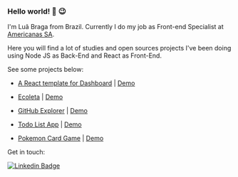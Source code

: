 ### Hello world! :wave: :wink:
I'm Luã Braga from Brazil. Currently I do my job as Front-end Specialist at [Americanas SA](https://ri.americanas.com/en).

Here you will find a lot of studies and open sources projects I've been doing using Node JS as Back-End and React as Front-End.

See some projects below:

- [A React template for Dashboard](https://github.com/lmourabraga/dashboard-react-sciensa) | [Demo](https://reactjs-dashboard.vercel.app/)

- [Ecoleta](https://github.com/lmourabraga/rocketseat-nvl-one) | [Demo](https://ecoleta-nine.vercel.app/) 

- [GitHub Explorer](https://github.com/lmourabraga/react-github-explorer) | [Demo](https://react-github-explorer.vercel.app/) 

- [Todo List App](https://github.com/lmourabraga/todo-list-react-js) | [Demo](https://todo-app-list.vercel.app/) 

- [Pokemon Card Game](https://github.com/lmourabraga/pokemon-react-js) | [Demo](https://pokemon-game-card.vercel.app/)

Get in touch:

[![Linkedin Badge](https://img.shields.io/badge/-LinkedIn-blue?style=flat-square&logo=Linkedin&logoColor=white&link=https://www.linkedin.com/in/felipefialho)](https://www.linkedin.com/in/lmourabraga/)
